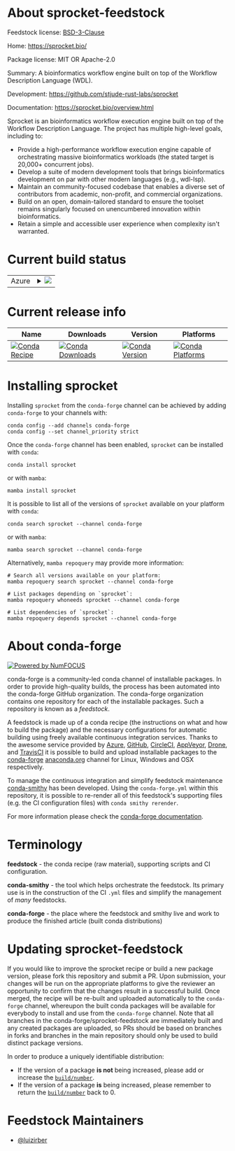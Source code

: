 About sprocket-feedstock
========================

Feedstock license: [BSD-3-Clause](https://github.com/conda-forge/sprocket-feedstock/blob/main/LICENSE.txt)

Home: https://sprocket.bio/

Package license: MIT OR Apache-2.0

Summary: A bioinformatics workflow engine built on top of the Workflow Description Language (WDL).

Development: https://github.com/stjude-rust-labs/sprocket

Documentation: https://sprocket.bio/overview.html

Sprocket is an bioinformatics workflow execution engine built on top of the Workflow Description Language.
The project has multiple high-level goals, including to:

- Provide a high-performance workflow execution engine capable of orchestrating massive bioinformatics workloads (the stated target is 20,000+ concurrent jobs).
- Develop a suite of modern development tools that brings bioinformatics development on par with other modern languages (e.g., wdl-lsp).
- Maintain an community-focused codebase that enables a diverse set of contributors from academic, non-profit, and commercial organizations.
- Build on an open, domain-tailored standard to ensure the toolset remains singularly focused on unencumbered innovation within bioinformatics.
- Retain a simple and accessible user experience when complexity isn't warranted.

Current build status
====================


<table>
    
  <tr>
    <td>Azure</td>
    <td>
      <details>
        <summary>
          <a href="https://dev.azure.com/conda-forge/feedstock-builds/_build/latest?definitionId=23948&branchName=main">
            <img src="https://dev.azure.com/conda-forge/feedstock-builds/_apis/build/status/sprocket-feedstock?branchName=main">
          </a>
        </summary>
        <table>
          <thead><tr><th>Variant</th><th>Status</th></tr></thead>
          <tbody><tr>
              <td>linux_64</td>
              <td>
                <a href="https://dev.azure.com/conda-forge/feedstock-builds/_build/latest?definitionId=23948&branchName=main">
                  <img src="https://dev.azure.com/conda-forge/feedstock-builds/_apis/build/status/sprocket-feedstock?branchName=main&jobName=linux&configuration=linux%20linux_64_" alt="variant">
                </a>
              </td>
            </tr><tr>
              <td>osx_64</td>
              <td>
                <a href="https://dev.azure.com/conda-forge/feedstock-builds/_build/latest?definitionId=23948&branchName=main">
                  <img src="https://dev.azure.com/conda-forge/feedstock-builds/_apis/build/status/sprocket-feedstock?branchName=main&jobName=osx&configuration=osx%20osx_64_" alt="variant">
                </a>
              </td>
            </tr><tr>
              <td>win_64</td>
              <td>
                <a href="https://dev.azure.com/conda-forge/feedstock-builds/_build/latest?definitionId=23948&branchName=main">
                  <img src="https://dev.azure.com/conda-forge/feedstock-builds/_apis/build/status/sprocket-feedstock?branchName=main&jobName=win&configuration=win%20win_64_" alt="variant">
                </a>
              </td>
            </tr>
          </tbody>
        </table>
      </details>
    </td>
  </tr>
</table>

Current release info
====================

| Name | Downloads | Version | Platforms |
| --- | --- | --- | --- |
| [![Conda Recipe](https://img.shields.io/badge/recipe-sprocket-green.svg)](https://anaconda.org/conda-forge/sprocket) | [![Conda Downloads](https://img.shields.io/conda/dn/conda-forge/sprocket.svg)](https://anaconda.org/conda-forge/sprocket) | [![Conda Version](https://img.shields.io/conda/vn/conda-forge/sprocket.svg)](https://anaconda.org/conda-forge/sprocket) | [![Conda Platforms](https://img.shields.io/conda/pn/conda-forge/sprocket.svg)](https://anaconda.org/conda-forge/sprocket) |

Installing sprocket
===================

Installing `sprocket` from the `conda-forge` channel can be achieved by adding `conda-forge` to your channels with:

```
conda config --add channels conda-forge
conda config --set channel_priority strict
```

Once the `conda-forge` channel has been enabled, `sprocket` can be installed with `conda`:

```
conda install sprocket
```

or with `mamba`:

```
mamba install sprocket
```

It is possible to list all of the versions of `sprocket` available on your platform with `conda`:

```
conda search sprocket --channel conda-forge
```

or with `mamba`:

```
mamba search sprocket --channel conda-forge
```

Alternatively, `mamba repoquery` may provide more information:

```
# Search all versions available on your platform:
mamba repoquery search sprocket --channel conda-forge

# List packages depending on `sprocket`:
mamba repoquery whoneeds sprocket --channel conda-forge

# List dependencies of `sprocket`:
mamba repoquery depends sprocket --channel conda-forge
```


About conda-forge
=================

[![Powered by
NumFOCUS](https://img.shields.io/badge/powered%20by-NumFOCUS-orange.svg?style=flat&colorA=E1523D&colorB=007D8A)](https://numfocus.org)

conda-forge is a community-led conda channel of installable packages.
In order to provide high-quality builds, the process has been automated into the
conda-forge GitHub organization. The conda-forge organization contains one repository
for each of the installable packages. Such a repository is known as a *feedstock*.

A feedstock is made up of a conda recipe (the instructions on what and how to build
the package) and the necessary configurations for automatic building using freely
available continuous integration services. Thanks to the awesome service provided by
[Azure](https://azure.microsoft.com/en-us/services/devops/), [GitHub](https://github.com/),
[CircleCI](https://circleci.com/), [AppVeyor](https://www.appveyor.com/),
[Drone](https://cloud.drone.io/welcome), and [TravisCI](https://travis-ci.com/)
it is possible to build and upload installable packages to the
[conda-forge](https://anaconda.org/conda-forge) [anaconda.org](https://anaconda.org/)
channel for Linux, Windows and OSX respectively.

To manage the continuous integration and simplify feedstock maintenance
[conda-smithy](https://github.com/conda-forge/conda-smithy) has been developed.
Using the ``conda-forge.yml`` within this repository, it is possible to re-render all of
this feedstock's supporting files (e.g. the CI configuration files) with ``conda smithy rerender``.

For more information please check the [conda-forge documentation](https://conda-forge.org/docs/).

Terminology
===========

**feedstock** - the conda recipe (raw material), supporting scripts and CI configuration.

**conda-smithy** - the tool which helps orchestrate the feedstock.
                   Its primary use is in the construction of the CI ``.yml`` files
                   and simplify the management of *many* feedstocks.

**conda-forge** - the place where the feedstock and smithy live and work to
                  produce the finished article (built conda distributions)


Updating sprocket-feedstock
===========================

If you would like to improve the sprocket recipe or build a new
package version, please fork this repository and submit a PR. Upon submission,
your changes will be run on the appropriate platforms to give the reviewer an
opportunity to confirm that the changes result in a successful build. Once
merged, the recipe will be re-built and uploaded automatically to the
`conda-forge` channel, whereupon the built conda packages will be available for
everybody to install and use from the `conda-forge` channel.
Note that all branches in the conda-forge/sprocket-feedstock are
immediately built and any created packages are uploaded, so PRs should be based
on branches in forks and branches in the main repository should only be used to
build distinct package versions.

In order to produce a uniquely identifiable distribution:
 * If the version of a package **is not** being increased, please add or increase
   the [``build/number``](https://docs.conda.io/projects/conda-build/en/latest/resources/define-metadata.html#build-number-and-string).
 * If the version of a package **is** being increased, please remember to return
   the [``build/number``](https://docs.conda.io/projects/conda-build/en/latest/resources/define-metadata.html#build-number-and-string)
   back to 0.

Feedstock Maintainers
=====================

* [@luizirber](https://github.com/luizirber/)


<!-- dummy commit to enable rerendering -->

